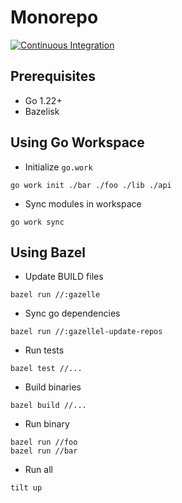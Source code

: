 # Monorepo

[![Continuous Integration](https://github.com/tranngoclam/monorepo/actions/workflows/ci.yaml/badge.svg)](https://github.com/tranngoclam/monorepo/actions/workflows/ci.yaml)

## Prerequisites

- Go 1.22+
- Bazelisk

## Using Go Workspace

- Initialize `go.work`

```
go work init ./bar ./foo ./lib ./api
```

- Sync modules in workspace

```
go work sync
```

## Using Bazel

- Update BUILD files

```
bazel run //:gazelle
```

- Sync go dependencies

```
bazel run //:gazellel-update-repos
```

- Run tests

```
bazel test //...
```

- Build binaries

```
bazel build //...
```

- Run binary

```
bazel run //foo
bazel run //bar
```

- Run all

```
tilt up
```
